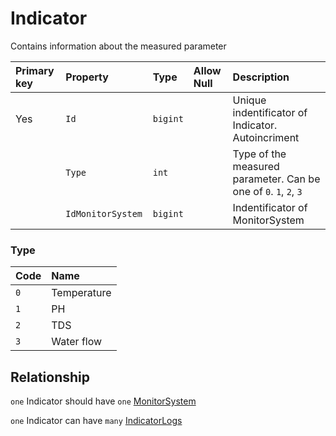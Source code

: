 # Indicator

Contains information about the measured parameter


| Primary key | Property           | Type            | Allow Null | Description                                                      |
| :---------- | :----------------- | :-------------- | :--------- | :--------------------------------------------------------------- |
| Yes         | `Id`               | `bigint`        |            | Unique indentificator of Indicator. Autoincriment                |
|             | `Type`             | `int`           |            | Type of the measured parameter. Can be one of `0`. `1`, `2`, `3` |
|             | `IdMonitorSystem ` | `bigint`        |            | Indentificator of MonitorSystem                                  |

### Type

| Code | Name              |
| :--- | :---------------- |
| `0`  | Temperature       |
| `1`  | PH                |
| `2`  | TDS               |
| `3`  | Water flow        |


## Relationship

`one` Indicator should have `one` [MonitorSystem](./MonitorSystem.md)

`one` Indicator can have `many` [IndicatorLogs](./IndicatorLog.md)
